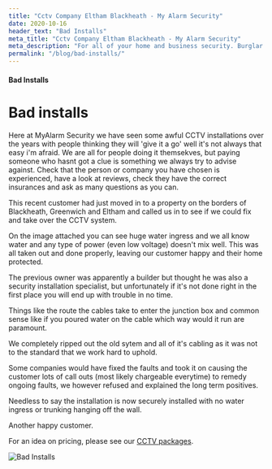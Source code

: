 ```yaml
---
title: "Cctv Company Eltham Blackheath - My Alarm Security"
date: 2020-10-16
header_text: "Bad Installs"
meta_title: "Cctv Company Eltham Blackheath - My Alarm Security"
meta_description: "For all of your home and business security. Burglar Alarm Servicing, Burglar Alarm Installation, Alarm Battery and CCTV. Call 020 8302 4065 or email us."
permalink: "/blog/bad-installs/"
---
```


#### Bad Installs

# Bad installs

Here at MyAlarm Security we have seen some awful CCTV installations over the years with people thinking they will \'give it a go\' well it\'s not always that easy i\'m afraid. We are all for people doing it themsekves, but paying someone who hasnt got a clue is something we always try to advise against. Check that the person or company you have chosen is experienced, have a look at reviews, check they have the correct insurances and ask as many questions as you can.

This recent customer had just moved in to a property on the borders of Blackheath, Greenwich and Eltham and called us in to see if we could fix and take over the CCTV system.

On the image attached you can see huge water ingress and we all know water and any type of power (even low voltage) doesn\'t mix well. This was all taken out and done properly, leaving our customer happy and their home protected.

The previous owner was apparently a builder but thought he was also a security installation specialist, but unfortunately if it\'s not done right in the first place you will end up with trouble in no time.

Things like the route the cables take to enter the junction box and common sense like if you poured water on the cable which way would it run are paramount.

We completely ripped out the old sytem and all of it\'s cabling as it was not to the standard that we work hard to uphold.

Some companies would have fixed the faults and took it on causing the customer lots of call outs (most likely chargeable everytime) to remedy ongoing faults, we however refused and explained the long term positives.

Needless to say the installation is now securely installed with no water ingress or trunking hanging off the wall.

Another happy customer.

For an idea on pricing, please see our [CCTV packages](/categories/cctv/).

![Bad Installs](https://res.cloudinary.com/kbs/image/upload/kro3qblolsyrxitpbf8c.jpg)